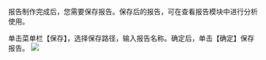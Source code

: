 报告制作完成后，您需要保存报告。保存后的报告，可在查看报告模块中进行分析使用。

单击菜单栏【保存】，选择保存路径，输入报告名称。确定后，单击【确定】保存报告。
 ![](https://main.qcloudimg.com/raw/42de5cac7080d187c2c8bbd90fdd01d7.png)
